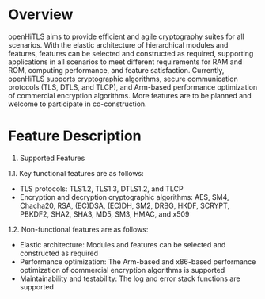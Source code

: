 # Overview

openHiTLS aims to provide efficient and agile cryptography suites for all scenarios. With the elastic architecture of hierarchical modules and features, features can be selected and constructed as required, supporting applications in all scenarios to meet different requirements for RAM and ROM, computing performance, and feature satisfaction. Currently, openHiTLS supports cryptographic algorithms, secure communication protocols (TLS, DTLS, and TLCP), and Arm-based performance optimization of commercial encryption algorithms. More features are to be planned and welcome to participate in co-construction.

# Feature Description

1. Supported Features

1.1. Key functional features are as follows:

* TLS protocols: TLS1.2, TLS1.3, DTLS1.2, and TLCP
* Encryption and decryption cryptographic algorithms: AES, SM4, Chacha20, RSA, (EC)DSA, (EC)DH, SM2, DRBG, HKDF, SCRYPT, PBKDF2, SHA2, SHA3, MD5, SM3, HMAC, and x509

1.2. Non-functional features are as follows:

* Elastic architecture: Modules and features can be selected and constructed as required
* Performance optimization: The Arm-based and x86-based performance optimization of commercial encryption algorithms is supported
* Maintainability and testability: The log and error stack functions are supported

